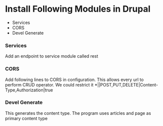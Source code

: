 # Install Following Modules in Drupal
  - Services
  - CORS
  - Devel Generate


### Services
Add an endpoint to service module called rest
### CORS
Add following lines to CORS in configuration. This allows every url to perform CRUD operator. We could restrict it
*|<mirror>|POST,PUT,DELETE|Content-Type,Authorization|true
### Devel Generate
This generates the content type. The program uses articles and page as primary content type
